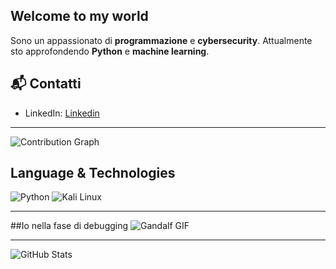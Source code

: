 ## Welcome to my world


Sono un appassionato di **programmazione** e **cybersecurity**. Attualmente sto approfondendo **Python** e **machine learning**.



## 📬 Contatti
- LinkedIn: [Linkedin]([link](https://www.linkedin.com/in/mattia-esposito-33744933a/))

---
![Contribution Graph](https://activity-graph.herokuapp.com/graph?username=mattiaesposito&theme=react-dark)


## Language & Technologies
![Python](https://img.shields.io/badge/Python-3776AB?style=flat&logo=python&logoColor=white)
![Kali Linux](https://img.shields.io/badge/Kali%20Linux-557C88?style=flat&logo=kali-linux&logoColor=white)

---
##Io nella fase di debugging
![Gandalf GIF](https://media1.tenor.com/m/H2GZj21Q91YAAAAC/gandalf-lord-of-the-rings.gif)

---
![GitHub Stats](https://github-readme-stats.vercel.app/api?username=mattiaesposito&show_icons=true&theme=radical)


